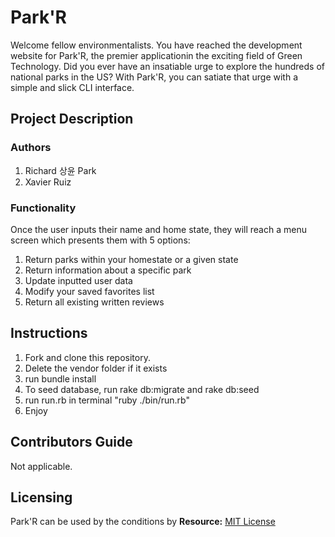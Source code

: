 # Park'R

Welcome fellow environmentalists. You have reached the development website for Park'R, the premier applicationin the exciting field of Green Technology. 
Did you ever have an insatiable urge to explore the hundreds of national parks in the US? With Park'R, you can satiate that urge with a simple and slick CLI interface.

## Project Description

### Authors
1. Richard 상윤 Park
2. Xavier Ruiz

### Functionality
Once the user inputs their name and home state, they will reach a menu screen which presents them with 5 options:

1. Return parks within your homestate or a given state
2. Return information about a specific park
3. Update inputted user data
4. Modify your saved favorites list
5. Return all existing written reviews


## Instructions

1. Fork and clone this repository.
2. Delete the vendor folder if it exists
3. run bundle install 
4. To seed database, run rake db:migrate and rake db:seed
5. run run.rb in terminal "ruby ./bin/run.rb"
6. Enjoy


## Contributors Guide
Not applicable.

## Licensing
  Park'R can be used by the conditions by
  **Resource:** [MIT License](https://opensource.org/licenses/MIT)